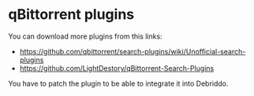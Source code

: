 # qBittorrent plugins

You can download more plugins from this links:

* https://github.com/qbittorrent/search-plugins/wiki/Unofficial-search-plugins
* https://github.com/LightDestory/qBittorrent-Search-Plugins

You have to patch the plugin to be able to integrate it into Debriddo.
